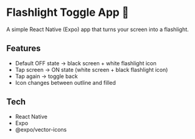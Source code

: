 # Flashlight Toggle App 🔦

A simple React Native (Expo) app that turns your screen into a flashlight.

## Features
- Default OFF state → black screen + white flashlight icon
- Tap screen → ON state (white screen + black flashlight icon)
- Tap again → toggle back
- Icon changes between outline and filled

## Tech
- React Native
- Expo
- @expo/vector-icons
